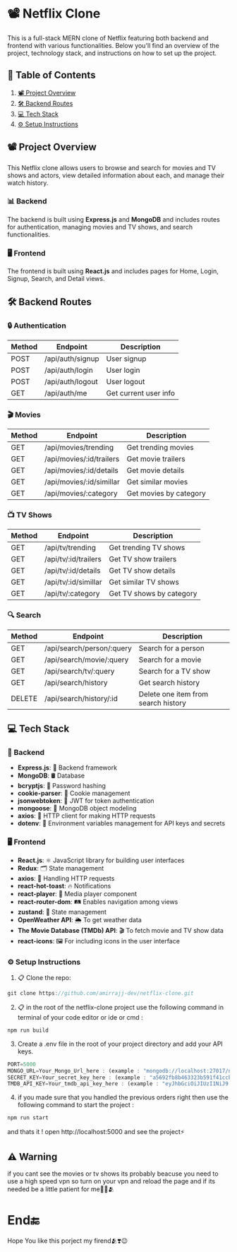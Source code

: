 # 📽️ Netflix Clone

This is a full-stack MERN clone of Netflix featuring both backend and frontend with various functionalities. Below you'll find an overview of the project, technology stack, and instructions on how to set up the project.

## 📑 Table of Contents

1. [📽️ Project Overview](#-project-overview)
2. [🛠️ Backend Routes](#️-backend-routes)
3. [💻 Tech Stack](#-tech-stack)
4. [⚙️ Setup Instructions](#️-setup-instructions)

## 📽️ Project Overview

This Netflix clone allows users to browse and search for movies and TV shows and actors, view detailed information about each, and manage their watch history.

### 📊 Backend

The backend is built using **Express.js** and **MongoDB** and includes routes for authentication, managing movies and TV shows, and search functionalities.

### 🖥️ Frontend

The frontend is built using **React.js** and includes pages for Home, Login, Signup, Search, and Detail views.

## 🛠️ Backend Routes

### 🔒 Authentication

| Method | Endpoint      | Description          |
|--------|---------------|----------------------|
| POST   | /api/auth/signup | User signup          |
| POST   | /api/auth/login  | User login           |
| POST   | /api/auth/logout | User logout          |
| GET    | /api/auth/me     | Get current user info|

### 🎬 Movies

| Method | Endpoint               | Description                     |
|--------|------------------------|---------------------------------|
| GET    | /api/movies/trending   | Get trending movies             |
| GET    | /api/movies/:id/trailers | Get movie trailers            |
| GET    | /api/movies/:id/details | Get movie details              |
| GET    | /api/movies/:id/simillar | Get similar movies            |
| GET    | /api/movies/:category  | Get movies by category          |

### 📺 TV Shows

| Method | Endpoint               | Description                     |
|--------|------------------------|---------------------------------|
| GET    | /api/tv/trending       | Get trending TV shows           |
| GET    | /api/tv/:id/trailers   | Get TV show trailers           |
| GET    | /api/tv/:id/details    | Get TV show details            |
| GET    | /api/tv/:id/simillar   | Get similar TV shows           |
| GET    | /api/tv/:category      | Get TV shows by category       |

### 🔍 Search

| Method | Endpoint                  | Description                            |
|--------|---------------------------|----------------------------------------|
| GET    | /api/search/person/:query | Search for a person                    |
| GET    | /api/search/movie/:query  | Search for a movie                     |
| GET    | /api/search/tv/:query     | Search for a TV show                   |
| GET    | /api/search/history       | Get search history                     |
| DELETE | /api/search/history/:id   | Delete one item from search history    |

## 💻 Tech Stack

### 🛞 Backend
- **Express.js**: 🚀 Backend framework
- **MongoDB**: 🛢️ Database
- **bcryptjs**: 🔐 Password hashing
- **cookie-parser**: 🍪 Cookie management
- **jsonwebtoken**: 🔏 JWT for token authentication
- **mongoose**: 🌿 MongoDB object modeling
- **axios**: 📡 HTTP client for making HTTP requests
- **dotenv**: 📜 Environment variables management for API keys and secrets

### 🖥️ Frontend
- **React.js**: ⚛️ JavaScript library for building user interfaces
- **Redux**: 🗂️ State management
- **axios**: 📡 Handling HTTP requests
- **react-hot-toast**: 🔥 Notifications
- **react-player**: 🎥 Media player component
- **react-router-dom**: 🛤️ Enables navigation among views
- **zustand**: 🌳 State management
- **OpenWeather API**: 🌦️ To get weather data
- **The Movie Database (TMDb) API**: 🎬 To fetch movie and TV show data
- **react-icons**: 🖼️ For including icons in the user interface

### ⚙️ Setup Instructions

1. 📋 Clone the repo:

```js
git clone https://github.com/amirrajj-dev/netflix-clone.git
```

2. 📋 in the root of the netflix-clone project use the following command in terminal of your code editor or ide or cmd :

```js
npm run build
```

3. Create a .env file in the root of your project directory and add your API keys.

```js
PORT=5000
MONGO_URL=Your_Mongo_Url_here : (example : "mongodb://localhost:27017/netflix-clone")
SECRET_KEY=Your_secret_key_here : (example : "a5692fb8b463323b591f41ccb0c39eec179b93e8cc67afb1db7064c71ee337a9")
TMDB_API_KEY=Your_tmdb_api_key_here : (example : "eyJhbGciOiJIUzI1NiJ9.eyJhdWQiOiIwYzk0ZTgxNzQxZmNhNWUwZTUxYmE3OWRkZmZkNGQxOCIsIm5iZiI6MTczMzY3ODg0OC4yNzAwMDAyLCJzdWIiOiI2NzU1ZDcwMDZlMGJlZDI2NmI3ZjhhNmUiLCJzY29wZXMiOlsiYXBpX3JlYWQiXSwidmVyc2lvbiI6MX0.vUAf64rxmNuAPueYGhf57H54YcErt3KnbhsliiVHczo")
```

4. if you made sure that you handled the previous orders right then use the following command to start the project : 

```js
npm run start
```

and thats it ! open http://localhost:5000 and see the project⚡

## ⚠️ Warning 

if you cant see the movies or tv shows its probably beacuse you need to use a high speed vpn so turn on your vpn and reload the page and if its needed be a little  patient for me🥺😉🫂 

# End🔚

Hope You like this porject my firend🫂❣️😉
